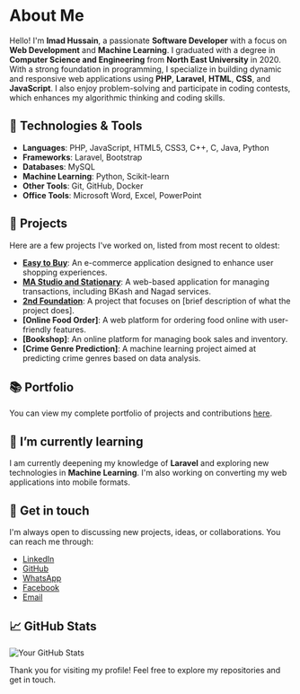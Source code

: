 # About Me

Hello! I'm **Imad Hussain**, a passionate **Software Developer** with a focus on **Web Development** and **Machine Learning**. I graduated with a degree in **Computer Science and Engineering** from **North East University** in 2020. With a strong foundation in programming, I specialize in building dynamic and responsive web applications using **PHP**, **Laravel**, **HTML**, **CSS**, and **JavaScript**. I also enjoy problem-solving and participate in coding contests, which enhances my algorithmic thinking and coding skills.

## 🔧 Technologies & Tools

- **Languages**: PHP, JavaScript, HTML5, CSS3, C++, C, Java, Python
- **Frameworks**: Laravel, Bootstrap
- **Databases**: MySQL
- **Machine Learning**: Python, Scikit-learn
- **Other Tools**: Git, GitHub, Docker
- **Office Tools**: Microsoft Word, Excel, PowerPoint

## 🚀 Projects

Here are a few projects I've worked on, listed from most recent to oldest:

- **[Easy to Buy](https://easytobuy.42web.io)**: An e-commerce application designed to enhance user shopping experiences.
- **[MA Studio and Stationary](http://mastudioandstationary.42web.io/)**: A web-based application for managing transactions, including BKash and Nagad services.
- **[2nd Foundation](http://2ndfoundation.liveblog365.com/)**: A project that focuses on [brief description of what the project does].
- **[Online Food Order]**: A web platform for ordering food online with user-friendly features.
- **[Bookshop]**: An online platform for managing book sales and inventory.
- **[Crime Genre Prediction]**: A machine learning project aimed at predicting crime genres based on data analysis.

## 📚 Portfolio

You can view my complete portfolio of projects and contributions [here](https://imadhussain.netlify.app).

## 🌱 I’m currently learning

I am currently deepening my knowledge of **Laravel** and exploring new technologies in **Machine Learning**. I'm also working on converting my web applications into mobile formats.

## 💬 Get in touch

I'm always open to discussing new projects, ideas, or collaborations. You can reach me through:

- [LinkedIn](https://www.linkedin.com/in/md-imad-hussain)
- [GitHub](https://github.com/developerimadhussain)
- [WhatsApp](https://wa.me/+8801642866032)
- [Facebook](https://web.facebook.com/imad.hussain.1217)
- [Email](mailto:developerimadhussain@gmail.com)

## 📈 GitHub Stats

![Your GitHub Stats](https://github-readme-stats.vercel.app/api?username=your-github-username&show_icons=true&hide_title=true&count_private=true&theme=radical)

Thank you for visiting my profile! Feel free to explore my repositories and get in touch.
